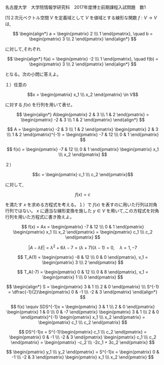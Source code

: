名古屋大学　大学院情報学研究科　2017年度博士前期課程入試問題　数1

\[1]２次元ベクトル空間 $V$ を定義域として $V$ を値域とする線形な関数 $f: V \rightarrow V$ は,

$$
    \begin{align*}
        a = \begin{pmatrix} 2 \\\ 1 \end{pmatrix}, \quad b = \begin{pmatrix} 3 \\\ 2 \end{pmatrix} 
    \end{align*}
$$

に対して,それぞれ

$$
    \begin{align*}
        f(a) = \begin{pmatrix} -2 \\\ 1 \end{pmatrix}, \quad f(b) = \begin{pmatrix} 3 \\\ 2 \end{pmatrix} 
    \end{align*}
$$

となる。次の小問に答えよ。

１）任意の 

$$x = \begin{pmatrix} x_1 \\\ x_2 \end{pmatrix} \in V$$

に対する $f(x)$ を行列を用いて表せ。

$$
    \begin{align*}
        A\begin{pmatrix} 2 & 3 \\\ 1 & 2 \end{pmatrix} = \begin{pmatrix} -2 & 3 \\\ 1 & 2 \end{pmatrix}
    \end{align*}
$$

$$
    A = \begin{pmatrix} -2 & 3 \\\ 1 & 2 \end{pmatrix} \begin{pmatrix} 2 & 3 \\\ 1 & 2 \end{pmatrix}^{-1} = \begin{pmatrix} -7 & 12 \\\ 0 & 1 \end{pmatrix}
$$

$$
    f(x) = \begin{pmatrix} -7 & 12 \\\ 0 & 1 \end{pmatrix} \begin{pmatrix} x_1 \\\ x_2 \end{pmatrix}
$$


２） 

$$c = \begin{pmatrix} c_1 \\\ c_2 \end{pmatrix}$$

に対して,

$$
    f(x) = c
$$

を満たす $x$ を求める方程式を考える。１）で $f(x)$ を表すのに用いた行列は対角行列ではない。 $x$ に適当な線形変換を施した $y \in V$ を用いて,この方程式を対角行列を用いた方程式に書き換えよ。

$$
    f(x) = Ax = \begin{pmatrix} -7 & 12 \\\ 0 & 1 \end{pmatrix} \begin{pmatrix} x_1 \\\ x_2 \end{pmatrix} = \begin{pmatrix} c_1 \\\ c_2 \end{pmatrix}
$$

$$
    |A - λE| = λ^2 + 6λ - 7 = (λ + 7)(λ - 1) = 0, \quad λ = 1, -7
$$

$$
    T_A(1) = \begin{pmatrix} -8 & 12 \\\ 0 & 0 \end{pmatrix}, v_1 = \begin{pmatrix} 3 \\\ 2 \end{pmatrix}
$$

$$
    T_A(-7) = \begin{pmatrix} 0 & 12 \\\ 0 & 8 \end{pmatrix}, v_1 = \begin{pmatrix} 1 \\\ 0 \end{pmatrix}
$$

$$
    \begin{align*}
        S = \begin{pmatrix} 3 & 1 \\\ 2 & 0 \end{pmatrix} \\\
        S^{-1} = \dfrac{-1}{2}\begin{pmatrix} 0 & -1 \\\ -2 & 3 \end{pmatrix}
    \end{align*}
$$


$$
    f(x) \equiv SDS^{-1}x = \begin{pmatrix} 3 & 1 \\\ 2 & 0 \end{pmatrix}  \begin{pmatrix} 1 & 0 \\\ 0 & -7 \end{pmatrix} \begin{pmatrix} 3 & 1 \\\ 2 & 0 \end{pmatrix}^{-1}  \begin{pmatrix} x_1 \\\ x_2 \end{pmatrix} = \begin{pmatrix} c_1 \\\ c_2 \end{pmatrix}
$$

$$
    DS^{-1}x = S^{-1}\begin{pmatrix} c_1 \\\ c_2 \end{pmatrix} = \begin{pmatrix} 0 & -1 \\\ -2 & 3 \end{pmatrix} \begin{pmatrix} c_1 \\\ c_2 \end{pmatrix} = \begin{pmatrix} -c_2 \\\ -2c_1 + 3c_2 \end{pmatrix}
$$

$$
    \begin{pmatrix} y_1 \\\ y_2 \end{pmatrix} = S^{-1}x = \begin{pmatrix} 0 & -1 \\\ -2 & 3 \end{pmatrix} \begin{pmatrix} x_1 \\\ x_2 \end{pmatrix}
$$